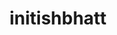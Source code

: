 ---
title: initishbhatt
github: https://github.com/initishbhatt
mode: dark
transition: 1s
score: 68.5
archetype:
- Minimalistic
- Github Actions
---